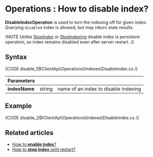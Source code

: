 ﻿# Operations : How to disable index?

**DisableIndexOperation** is used to turn the indexing off for given index. Querying `disabled` index is allowed, but may return stale results.

{NOTE Unlike [StopIndex](../../../client-api/operations/maintenance/stop-index-operation) or [StopIndexing](../../../client-api/operations/maintenance/stop-indexing-operation) disable index is persistent operation, so index remains disabled even after server restart. /}


## Syntax

{CODE disable_1@ClientApi\Operations\Indexes\DisableIndex.cs /}

| Parameters | | |
| ------------- | ------------- | ----- |
| **indexName** | string | name of an index to disable indexing |

## Example

{CODE disable_2@ClientApi\Operations\Indexes\DisableIndex.cs /}

## Related articles

- [How to **enable index**?](../../../client-api/operations/maintenance/enable-index-operation)
- [How to **stop index** until restart?](../../../client-api/operations/maintenance/stop-index-operation)
